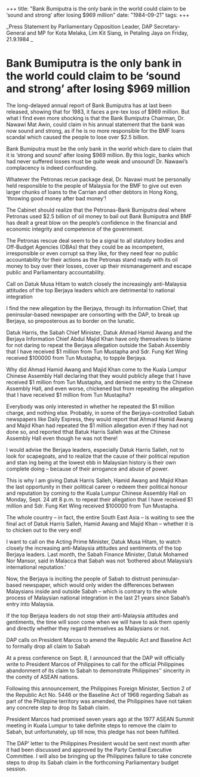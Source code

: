 +++ 
title: "Bank Bumiputra is the only bank in the world could claim to be ‘sound and strong’ after losing $969 million"
date: "1984-09-21"
tags:
+++

_Press Statement by Parliamentary Opposition Leader, DAP Secretary-General and MP for Kota Melaka, Lim Kit Siang, in Petaling Jaya on Friday, 21.9.1984	_				

# Bank Bumiputra is the only bank in the world could claim to be ‘sound and strong’ after losing $969 million

The long-delayed annual report of Bank Bumiputra has at last been released, showing that for 1983, it faces a pre-tex loss of $969 million. But what I find even more shocking is that the Bank Bumiputra Chairman, Dr. Nawawi Mat Awin, could claim in his annual statement that the bank was now sound and strong, as if he is no more responsible for the BMF loans scandal which caused the people to lose over $2.5 billion.</u>

Bank Bumiputra must be the only bank in the world which dare to claim that it is ‘strong and sound’ after losing $969 million. By this logic, banks which had never suffered losses must be quite weak and unsound! Dr. Nawawi’s complacency is indeed confounding.

Whatever the Petronas recue package deal, Dr. Navawi must be personally held responsible to the people of Malaysia for the BMF to give out even larger chunks of loans to the Carrian and other debtors in Hong Kong, ‘throwing good money after bad money’!

The Cabinet should realize that the Petronas-Bank Bumiputra deal where Petronas used $2.5 billion of oil money to bail out Bank Bumiputra and BMF has dealt a great blow on the people’s confidence in the financial and economic integrity and competence of the government.

The Petronas rescue deal seem to be a signal to all statutory bodies and Off-Budget Agencies (OBAs) that they could be as incompetent, irresponsible or even corrupt sa they like, for they need fear no public accountability for their actions as the Petronas stand ready with its oil money to buy over their losses, cover up their mismanagement and escape public and Parliamentary accountability.

Call on Datuk Musa Hitam to watch closely the increasingly anti-Malaysia attitudes of the top Berjaya leaders which are detrimental to national integration					

I find the new allegation by the Berjaya, through its Information Chief, that peninsular-based newspaper are consorting with the DAP, to break up Berjaya, so preposterous as to border on the lunatic.

Datuk Harris, the Sabah Chief Minister, Datuk Ahmad Hamid Awang and the Berjaya Information Chief Abdul Majid Khan have only themselves to blame for not daring to repeat the Berjaya allegation outside the Sabah Assembly that I have received $1 million from Tun Mustapha and Sdr. Fung Ket Wing received $100000 from Tun Mustapha, to topple Berjaya.

Why did Ahmad Hamid Awang and Majid Khan come to the Kuala Lumpur Chinese Assembly Hall declaring that they would publicly allege that I have received $1 million from Tun Mustapha, and denied me entry to the Chinese Assembly Hall, and even worse, chickened but from repeating the allegation that I have received $1 million from Tun Mustapha?

Everybody was only interested in whether he repeated the $1 million charge, and nothing else. Probably, in some of the Berjaya-controlled Sabah newspapers like Daily Express, they would report that Ahmad Hamid Awang and Majid Khan had repeated the $1 million allegation even if they had not done so, and reported tthat Batuk Harris Salleh was at the Chinese Assembly Hall even though he was not there!

I would advise the Berjaya leaders, especially Datuk Harris Salleh, not to look for scapegoats, and to realize that the cause of their political repution and stan ing being at the lowest ebb in Malaysian history is their own complete doing – because of their arrogance and abuse of power.

This is why I am giving Datuk Harris Salleh, Hamid Awang and Majid Khan the last opportunity in their political career o redeem their political honour and reputation by coming to the Kuala Lumpur Chinese Assembly Hall on Monday, Sept. 24 att 8 p.m. to repeat their allegation that I have received $1 million and Sdr. Fung Ket Wing received $100000 from Tun Mustapha.

The whole country – in fact, the entire South East Asia – is waiting to see the final act of Datuk Harris Salleh, Hamid Awang and Majid Khan – whether it is to chicken out to the very end!

I want to call on the Acting Prime Minister, Datuk Musa Hitam, to watch closely the increasing anti-Malaysia attitudes and sentiments of the top Berjaya leaders. Last month, the Sabah Finance Minister, Datuk Mohamed Nor Mansor, said in Malacca that Sabah was not ‘bothered about Malaysia’s international reputation.’

Now, the Berjaya is inciting the people of Sabah to distrust peninsular-based newspaper, which would only widen the differences between Malaysians inside and outside Sabah – which is contrary to the whole process of Malaysian national integration in the last 21 years since Sabah’s entry into Malaysia.

If the top Berjaya leaders do not stop their anti-Malaysia attitudes and gentiments, the time will soon come when we will have to ask them openly and directly whether they regard themselves as Malaysians or not.

DAP calls on President Marcos to amend the Republic Act and Baseline Act to formally drop all claim to Sabah											

At a press conference on Sept. 8, I announced that the DAP will officially write to President Marcos of Philippines to call for the official Philippines abandonment of its claim to Sabah to demonstrate Philippines’’ sincerity in the comity of ASEAN nations.

Following this announcement, the Philippines Foreign Minister, Section 2 of the Republic Act No. 5446 or the Baseline Act of 1968 regarding Sabah as part of the Philippine territory was amended, the Philippines have not taken any concrete step to drop its Sabah claim.

President Marcos had promised seven years ago at the 1977 ASEAN Summit meeting in Kuala Lumpur to take definite steps to remove the claim to Sabah, but unfortunately, up till now, this pledge has not been fulfilled.

The DAP’ letter to the Philippines President would be sent next month after it had been discussed and approved by the Party Central Executive Committee. I will also be bringing up the Philippines failure to take concrete steps to drop its Sabah claim in the forthcoming Parliamentary budget session.
 

